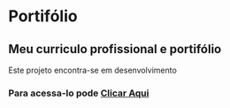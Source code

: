 # **Portifólio**

## Meu curriculo profissional e portifólio

Este projeto encontra-se em desenvolvimento

### Para acessa-lo pode [Clicar Aqui](https://www.higor.tech/)